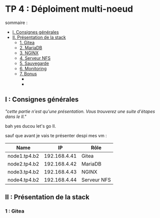 # TP 4 : Déploiment multi-noeud

sommaire :
*   [I. Consignes générales](##-I-:-Consignes-générales)
*   [II. Présentation de la stack](##-II-:-Présentation-de-la-stack)
    *   [1. Gitea](###-1-:-Gitea-)
    *   [2. MariaDB](###-2-:-MariaDB)
    *   [3. NGINX](###-3-:-NGINX)
    *   [4. Serveur NFS](###-4-:-Serveur-NFS)
    *   [5. Sauvegarde](###-5-:-Sauvegarde)
    *   [6. Monitoring](###-6-:-Monitoring)
    *   [7. Bonus](###-7-:-Bonus)
        *   []()
        *   []()

## I : Consignes générales

_"cette partie n'est qu'une présentation. Vous trouverez une suite d'étapes dans le II."_ 

bah yes 
ducou let's go II.

sauf que avant je vais te présenter despi mes vm : 

| Name           | IP           | Rôle        |
| -------------- | ------------ | ----------- |
| node1.tp4.b2 | 192.168.4.41 | Gitea       |
| node2.tp4.b2 | 192.168.4.42 | MariaDB     |
| node3.tp4.b2 | 192.168.4.43 | NGINX       |
| node4.tp4.b2 | 192.168.4.44 | Serveur NFS |

## II : Présentation de la stack

### 1 : Gitea

